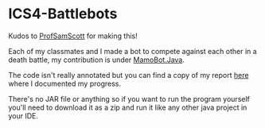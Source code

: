 # ICS4-Battlebots
Kudos to [ProfSamScott](https://github.com/ProfSamScott/BattleBots) for making this!

Each of my classmates and I made a bot to compete against each other in a death battle, my contribution is under [MamoBot.Java](https://github.com/Dan245/battleBots/blob/main/bots/MamoBot.java). 

The code isn't really annotated but you can find a copy of my report [here](https://docs.google.com/document/d/1pTlbIay42FX0Rl50MheUOvDoPP_6jc-EXEmNEIbgbro/edit?usp=share_link) where I documented my progress.

There's no JAR file or anything so if you want to run the program yourself you'll need to download it as a zip and run it like any other java project in your IDE.
